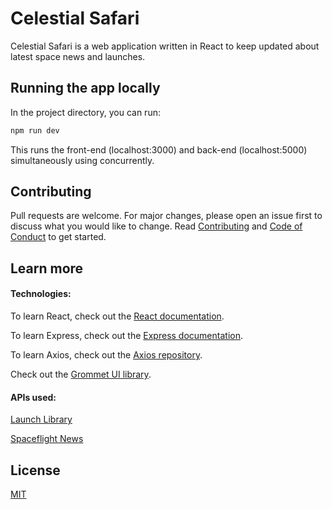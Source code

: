 # Celestial Safari

Celestial Safari is a web application written in React to keep updated about latest space news and launches.

## Running the app locally

In the project directory, you can run:

```bash
npm run dev
```
This runs the front-end (localhost:3000) and back-end (localhost:5000) simultaneously using concurrently.

## Contributing
Pull requests are welcome. For major changes, please open an issue first to discuss what you would like to change. Read [Contributing](CONTRIBUTING.md) and [Code of Conduct](CODE_OF_CONDUCT.md) to get started.

## Learn more

#### Technologies:

To learn React, check out the [React documentation](https://reactjs.org/).

To learn Express, check out the [Express documentation](http://expressjs.com/).

To learn Axios, check out the [Axios repository](https://github.com/axios/axios).

Check out the [Grommet UI library](https://v2.grommet.io/).

#### APIs used:

[Launch Library](https://launchlibrary.net/docs/1.4.1/api.html)

[Spaceflight News](https://spaceflightnewsapi.net/api/v1/)

## License
[MIT](https://choosealicense.com/licenses/mit/)